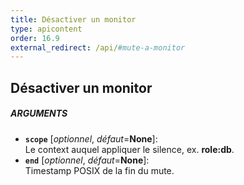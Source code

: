 ```yaml
---
title: Désactiver un monitor
type: apicontent
order: 16.9
external_redirect: /api/#mute-a-monitor
---
```


## Désactiver un monitor

##### ARGUMENTS
* **`scope`** [*optionnel*, *défaut*=**None**]:  
    Le context auquel appliquer le silence, ex. **role:db**.
* **`end`** [*optionnel*, *défaut*=**None**]:  
    Timestamp POSIX de la fin du mute.